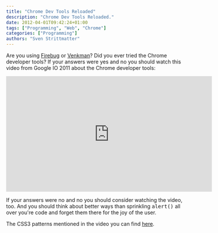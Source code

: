 ```yaml
---
title: "Chrome Dev Tools Reloaded"
description: "Chrome Dev Tools Reloaded."
date: 2012-04-01T09:42:24+01:00
tags: ["Programming", "Web", "Chrome"]
categories: ["Programming"]
authors: "Sven Strittmatter"
---
```


Are  you using  [Firebug][1]  or [Venkman][2]?  Did you  ever  tried the  Chrome
developer tools?  If your answers  were yes and no  you should watch  this video
from Google IO 2011 about the Chrome developer tools:

<iframe width="560" height="315" src="http://www.youtube.com/embed/N8SS-rUEZPg" frameborder="0" allowfullscreen></iframe>

If your answers were no and no  you should consider watching the video, too. And
you should think  about better ways than sprinkling  <kbd>alert()</kbd> all over
you're code and forget them there for the joy of the user.

The CSS3 patterns mentioned in the video you can find [here][3].

[1]: http://getfirebug.com/
[2]: https://developer.mozilla.org/en/Venkman
[3]: http://lea.verou.me/css3patterns/